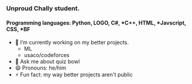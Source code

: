 ### Unproud Chally student.
#### Programming languages: **Python**, **LOGO**, **C#**, *C++, **HTML**, *Javscript, **CSS**, *BF
- 🔭 I’m currently working on my better projects.
    - ML
    - usaco/codeforces
- 💬 Ask me about quiz bowl
- 😄 Pronouns: he/him
- ⚡ Fun fact: my way  better projects aren't public
